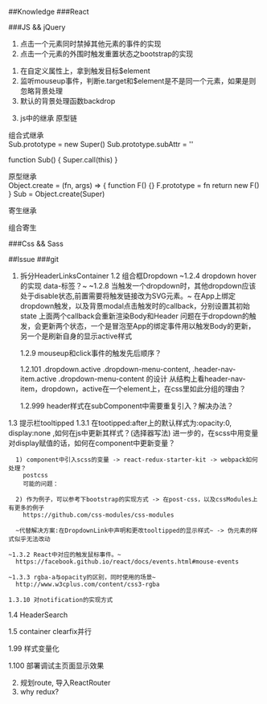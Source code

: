 ##Knowledge
###React


###JS && jQuery
1. 点击一个元素同时禁掉其他元素的事件的实现
2. 点击一个元素的外围时触发重置状态之bootstrap的实现
  1) 在自定义属性上，拿到触发目标$element
  2) 监听mouseup事件，判断e.target和$element是不是同一个元素，如果是则忽略背景处理
  3) 默认的背景处理函数backdrop
3. js中的继承
  原型链


  组合式继承   
  Sub.prototype = new Super()
  Sub.prototype.subAttr = ''

  function Sub() {
    Super.call(this)
  }

  原型继承  
  Object.create = (fn, args) => {
    function F() {}
    F.prototype = fn
    return new F()
  }
  Sub = Object.create(Super)

  寄生继承   

  组合寄生

###Css && Sass

##Issue
###git
1. 拆分HeaderLinksContainer
  1.2 组合框Dropdown
    ~1.2.4 dropdown hover的实现 data-标签？~
    ~1.2.8 当触发一个dropdown时，其他dropdown应该处于disable状态,前置需要将触发链接改为SVG元素。~
      在App上绑定dropdown触发，以及背景modal点击触发时的callback，分别设置其初始state
      上面两个callback会重新渲染Body和Header
      问题在于dropdown的触发，会更新两个状态，一个是冒泡至App的绑定事件用以触发Body的更新，另一个是刷新自身的显示active样式

    1.2.9 mouseup和click事件的触发先后顺序？


    1.2.101 .dropdown.active .dropdown-menu-content, .header-nav-item.active .dropdown-menu-content 的设计
    从结构上看header-nav-item，dropdown，active在一个element上，在css里如此分组的理由？

    1.2.999 header样式在subComponent中需要重复引入？解决办法？

  1.3 提示栏tooltipped
    1.3.1 在tootipped:after上的默认样式为:opacity:0, display:none ,如何在js中更新其样式？(选择器写法)
      进一步的，在scss中用变量对display赋值的话，如何在component中更新变量？

      1) component中引入scss的变量 -> react-redux-starter-kit -> webpack如何处理？
        postcss
        可能的问题：

      2) 作为例子，可以参考下bootstrap的实现方式 -> 在post-css，以及cssModules上有更多的例子
        https://github.com/css-modules/css-modules

      ~代替解决方案:在DropdownLink中声明和更改tooltipped的显示样式~ -> 伪元素的样式似乎无法改动

    ~1.3.2 React中对应的触发鼠标事件。~
      https://facebook.github.io/react/docs/events.html#mouse-events

    ~1.3.3 rgba-a与opacity的区别，同时使用的场景~
      http://www.w3cplus.com/content/css3-rgba

    1.3.10 对notification的实现方式

  1.4 HeaderSearch

  1.5 container clearfix并行

  1.99 样式变量化

  1.100 部署调试主页面显示效果


2. 规划route, 导入ReactRouter
3. why redux?

